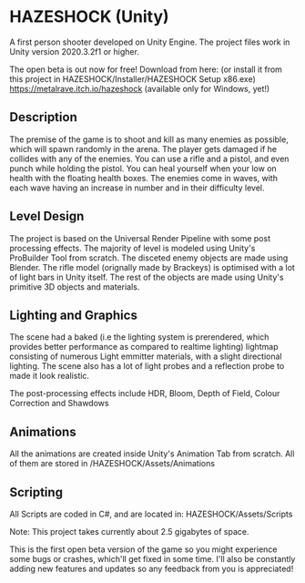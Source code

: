 # HAZESHOCK (Unity)

A first person shooter developed on Unity Engine. The project files work in Unity version 2020.3.2f1 or higher. 

The open beta is out now for free! Download from here: (or install it from this project in HAZESHOCK/Installer/HAZESHOCK Setup x86.exe)
https://metalrave.itch.io/hazeshock (available only for Windows, yet!)

## Description
The premise of the game is to shoot and kill as many enemies as possible, which will spawn randomly in the arena. The player gets damaged if he collides with any of the enemies.
You can use a rifle and a pistol, and even punch while holding the pistol. You can heal yourself when your low on health with the floating health boxes. The enemies come in waves, with each wave having an increase in number and in their difficulty level. 

## Level Design
The project is based on the Universal Render Pipeline with some post processing effects. The majority of level is modeled using Unity's ProBuilder Tool from scratch. The disceted enemy objects are made using Blender. The rifle model (orignally made by Brackeys) is optimised with a lot of light bars in Unity itself. The rest of the objects are made using Unity's primitive 3D objects and materials.

## Lighting and Graphics
The scene had a baked (i.e the lighting system is prerendered, which provides better performance as compared to realtime lighting) lightmap consisting of numerous Light emmitter materials, with a slight directional lighting. 
The scene also has a lot of light probes and a reflection probe to made it look realistic. 

The post-processing effects include HDR, Bloom, Depth of Field, Colour Correction and Shawdows

## Animations
All the animations are created inside Unity's Animation Tab from scratch. All of them are stored in /HAZESHOCK/Assets/Animations

## Scripting
All Scripts are coded in C#, and are located in: HAZESHOCK/Assets/Scripts


Note: This project takes currently about 2.5 gigabytes of space.

This is the first open beta version of the game so you might experience some bugs or crashes, which'll get fixed in some time. I'll also be constantly adding new features and updates so any feedback from you is appreciated!

